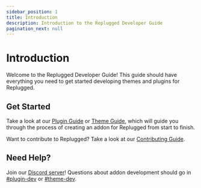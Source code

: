 ```yaml
---
sidebar_position: 1
title: Introduction
description: Introduction to the Replugged Developer Guide
pagination_next: null
---
```


# Introduction

Welcome to the Replugged Developer Guide! This guide should have everything you need to get started
developing themes and plugins for Replugged.

## Get Started

Take a look at our [Plugin Guide](/docs/plugins/getting-started) or
[Theme Guide](/docs/themes/getting-started), which will guide you through the process of creating an
addon for Replugged from start to finish.

Want to contribute to Replugged? Take a look at our
[Contributing Guide](/docs/contributing/replugged).

## Need Help?

Join our [Discord server](https://discord.gg/HnYFUhv4x4)! Questions about addon development should
go in [#plugin-dev](https://discord.com/channels/1000926524452647132/1000955966520557689) or
[#theme-dev](https://discord.com/channels/1000926524452647132/1000955967627874424).
